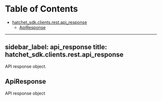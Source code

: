 # Table of Contents

* [hatchet\_sdk.clients.rest.api\_response](#hatchet_sdk.clients.rest.api_response)
  * [ApiResponse](#hatchet_sdk.clients.rest.api_response.ApiResponse)

---
sidebar_label: api_response
title: hatchet_sdk.clients.rest.api_response
---

API response object.

## ApiResponse

API response object

